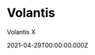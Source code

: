 ---
title: Volantis
github: https://github.com/volantis-x/hexo-theme-volantis
demo: https://vlts.cc/
license: MIT
author: Volantis X
author_link: ''
author_twitter: ''
date: 2021-04-29T00:00:00.000Z
ssg:
  - Hexo
cms: null
css: null
category: null
description: A Wonderful Theme for Hexo.
draft: true
publish_date: '2017-10-24T03:46:42Z'
update_date: '2022-10-12T06:39:39Z'
github_star: 1588
github_fork: 501
---